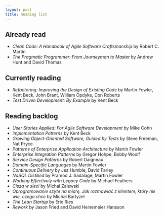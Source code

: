 ```yaml
---
layout: post
title: Reading list
---
```

## Already read

* _Clean Code: A Handbook of Agile Software Craftsmanship_ by Robert C. Martin
* _The Pragmatic Programmer: From Journeyman to Master_ by Andrew Hunt and David Thomas

## Currently reading

* _Refactoring: Improving the Design of Existing Code_ by Martin Fowler, Kent Beck, John Brant, William Opdyke, Don Roberts
* _Test Driven Development: By Example_ by Kent Beck

## Reading backlog

* _User Stories Applied: For Agile Software Development_ by Mike Cohn
* _Implementation Patterns_ by Kent Beck
* _Growing Object-Oriented Software, Guided by Tests_ by Steve Freeman, Nat Pryce
* _Patterns of Enterprise Application Architecture_ by Martin Fowler
* _Enterprise Integration Patterns_ by Gregor Hohpe, Bobby Woolf
* _Service Design Patterns_ by Robert Daigneau
* _Domain-Specific Languages_ by Martin Fowler
* _Continuous Delivery_ by Jez Humble, David Farley
* _NoSQL Distilled_ by Pramod J. Sadalage, Martin Fowler
* _Working Effectively with Legacy Code_ by Michael Feathers
* _Cisza w sieci_ by Michal Zalewski
* _Oprogramowanie szyte na miarę. Jak rozmawiać z klientem, który nie wie, czego chce_ by Michał Bartyzel
* _The Lean Startup_ by Eric Ries
* _Rework_ by Jason Fried and David Heinemeier Hansson
